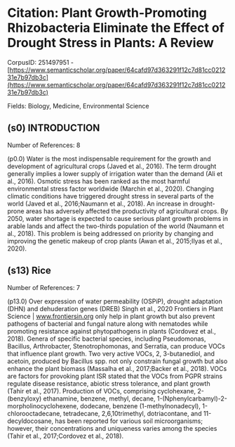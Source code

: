 # Citation: Plant Growth-Promoting Rhizobacteria Eliminate the Effect of Drought Stress in Plants: A Review

CorpusID: 251497951 - [https://www.semanticscholar.org/paper/64cafd97d363291f12c7d81cc021231e7b97db3c](https://www.semanticscholar.org/paper/64cafd97d363291f12c7d81cc021231e7b97db3c)

Fields: Biology, Medicine, Environmental Science

## (s0) INTRODUCTION
Number of References: 8

(p0.0) Water is the most indispensable requirement for the growth and development of agricultural crops (Javed et al., 2016). The term drought generally implies a lower supply of irrigation water than the demand (Ali et al., 2016). Osmotic stress has been ranked as the most harmful environmental stress factor worldwide (Marchin et al., 2020). Changing climatic conditions have triggered drought stress in several parts of the world (Javed et al., 2016;Naumann et al., 2018). An increase in drought-prone areas has adversely affected the productivity of agricultural crops. By 2050, water shortage is expected to cause serious plant growth problems in arable lands and affect the two-thirds population of the world (Naumann et al., 2018). This problem is being addressed on priority by changing and improving the genetic makeup of crop plants (Awan et al., 2015;Ilyas et al., 2020).
## (s13) Rice
Number of References: 7

(p13.0) Over expression of water permeability (OSPiP), drought adaptation (DHN) and dehuderation genes (DREB) Singh et al., 2020 Frontiers in Plant Science | www.frontiersin.org only help in plant growth but also prevent pathogens of bacterial and fungal nature along with nematodes while promoting resistance against phytopathogens in plants (Cordovez et al., 2018). Genera of specific bacterial species, including Pseudomonas, Bacillus, Arthrobacter, Stenotrophomonas, and Serratia, can produce VOCs that influence plant growth. Two very active VOCs, 2, 3-butanediol, and acetoin, produced by Bacillus spp. not only constrain fungal growth but also enhance the plant biomass (Massalha et al., 2017;Backer et al., 2018). VOCs are factors for provoking plant ISR stated that the VOCs from PGPR strains regulate disease resistance, abiotic stress tolerance, and plant growth (Tahir et al., 2017). Production of VOCs, comprising cyclohexane, 2-(benzyloxy) ethanamine, benzene, methyl, decane, 1-(Nphenylcarbamyl)-2-morpholinocyclohexene, dodecane, benzene (1-methylnonadecyl), 1-chlorooctadecane, tetradecane, 2,6,10trimethyl, dotriacontane, and 11-decyldocosane, has been reported for various soil microorganisms; however, their concentrations and uniqueness varies among the species (Tahir et al., 2017;Cordovez et al., 2018).
